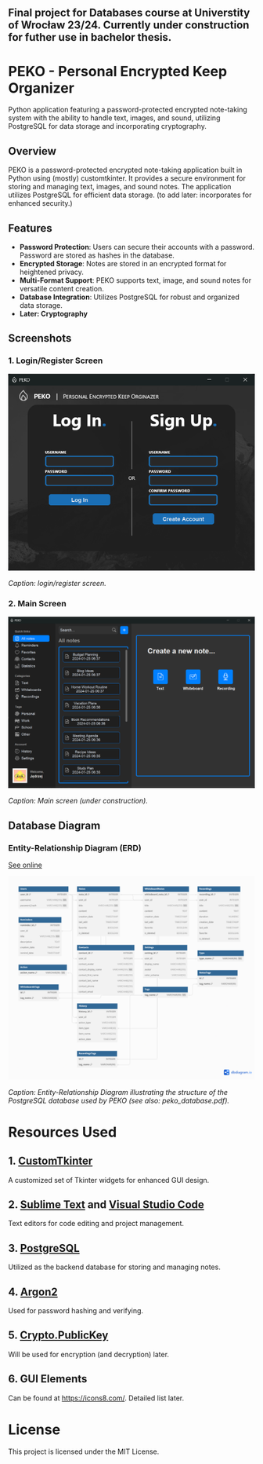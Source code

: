 ## Final project for Databases course at Universtity of Wrocław 23/24. Currently under construction for futher use in bachelor thesis.

# PEKO - Personal Encrypted Keep Organizer
Python application featuring a password-protected encrypted note-taking system with the ability to handle text, images, and sound, utilizing PostgreSQL for data storage and incorporating cryptography.

## Overview

PEKO is a password-protected encrypted note-taking application built in Python using (mostly) customtkinter. It provides a secure environment for storing and managing text, images, and sound notes. The application utilizes PostgreSQL for efficient data storage. (to add later: incorporates for enhanced security.)

## Features

- **Password Protection**: Users can secure their accounts with a password. Password are stored as hashes in the database.
- **Encrypted Storage**: Notes are stored in an encrypted format for heightened privacy.
- **Multi-Format Support**: PEKO supports text, image, and sound notes for versatile content creation.
- **Database Integration**: Utilizes PostgreSQL for robust and organized data storage.
- **Later: Cryptography**

## Screenshots

### 1. Login/Register Screen

![Login/Register Page](screenshots/login_register_screen.png)

*Caption: login/register screen.*

### 2. Main Screen

![Main Screen](screenshots/main_screen.png)

*Caption: Main screen (under construction).*

## Database Diagram

### Entity-Relationship Diagram (ERD)
[See online](https://dbdiagram.io/d/peko-65a2a314ac844320aed86e93)

![Database Diagram](peko_database.png)

*Caption: Entity-Relationship Diagram illustrating the structure of the PostgreSQL database used by PEKO (see also: peko_database.pdf).*

# Resources Used

## 1. [CustomTkinter](https://github.com/TomSchimansky/CustomTkinter)
A customized set of Tkinter widgets for enhanced GUI design.

## 2. [Sublime Text](https://www.sublimetext.com/) and [Visual Studio Code](https://code.visualstudio.com/)
Text editors for code editing and project management.

## 3. [PostgreSQL](https://www.postgresql.org/)
Utilized as the backend database for storing and managing notes.

## 4. [Argon2](https://pypi.org/project/argon2-cffi/)
Used for password hashing and verifying.

## 5. [Crypto.PublicKey](https://pycryptodome.readthedocs.io/en/latest/src/public_key/ecc.html)
Will be used for encryption (and decryption) later.

## 6. GUI Elements
Can be found at https://icons8.com/. Detailed list later.

# License
This project is licensed under the MIT License.
